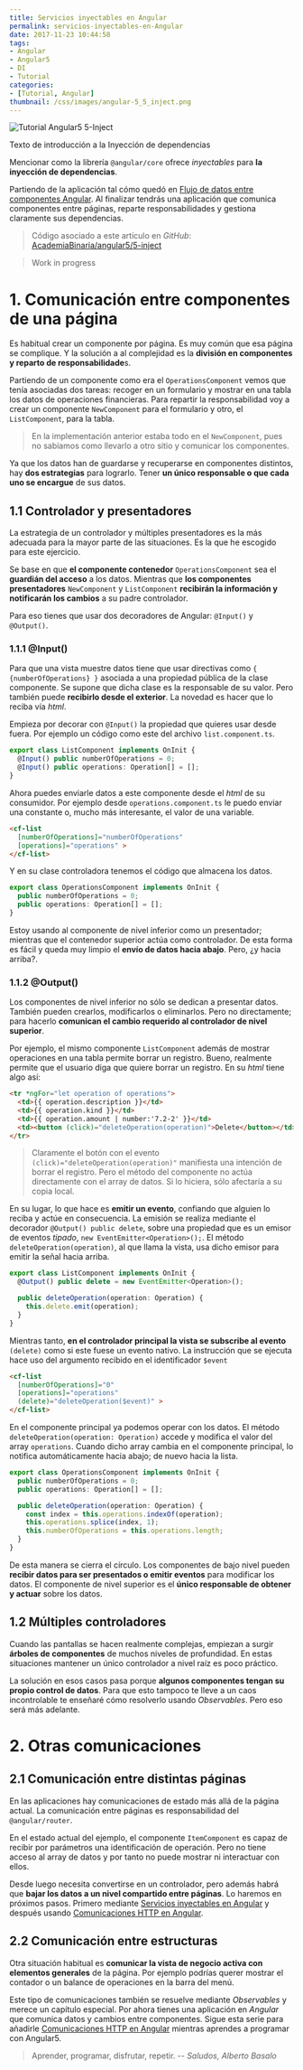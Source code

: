 ```yaml
---
title: Servicios inyectables en Angular
permalink: servicios-inyectables-en-Angular
date: 2017-11-23 10:44:58
tags:  
- Angular
- Angular5
- DI
- Tutorial
categories:
- [Tutorial, Angular] 
thumbnail: /css/images/angular-5_5_inject.png
---
```


![Tutorial Angular5 5-Inject](/images/tutorial-angular-5_5_inject.png)

Texto de introducción a la Inyección de dependencias

Mencionar como la librería `@angular/core` ofrece _inyectables_ para **la inyección de dependencias**.

<!-- more -->

Partiendo de la aplicación tal cómo quedó en [Flujo de datos entre componentes Angular](../flujo-de-datos-entre-componentes-angular/).
Al finalizar tendrás una aplicación que comunica componentes entre páginas, reparte responsabilidades y gestiona claramente sus dependencias.

> Código asociado a este artículo en _GitHub_:
> [AcademiaBinaria/angular5/5-inject](https://github.com/AcademiaBinaria/angular5/tree/master/5-inject/cash-flow)

> Work in progress

# 1. Comunicación entre componentes de una página

Es habitual crear un componente por página. Es muy común que esa página se
complique. Y la solución a al complejidad es la **división en componentes y
reparto de responsabilidade**s.

Partiendo de un componente como era el `OperationsComponent` vemos que tenía
asociadas dos tareas: recoger en un formulario y mostrar en una tabla los datos
de operaciones financieras. Para repartir la responsabilidad voy a crear un
componente `NewComponent` para el formulario y otro, el `ListComponent`, para la
tabla.

> En la implementación anterior estaba todo en el `NewComponent`, pues no
> sabíamos como llevarlo a otro sitio y comunicar los componentes.

Ya que los datos han de guardarse y recuperarse en componentes distintos, hay
**dos estrategias** para lograrlo. Tener **un único responsable o que cada uno
se encargue** de sus datos.

## 1.1 Controlador y presentadores

La estrategia de un controlador y múltiples presentadores es la más adecuada
para la mayor parte de las situaciones. Es la que he escogido para este
ejercicio.

Se base en que **el componente contenedor** `OperationsComponent` sea el
**guardián del acceso** a los datos. Mientras que **los componentes
presentadores** `NewComponent` y `ListComponent` **recibirán la información y
notificarán los cambios** a su padre controlador.

Para eso tienes que usar dos decoradores de Angular: `@Input()` y `@Output()`.

### 1.1.1 @Input()

Para que una vista muestre datos tiene que usar directivas como `{
{numberOfOperations} }` asociada a una propiedad pública de la clase componente.
Se supone que dicha clase es la responsable de su valor. Pero también puede
**recibirlo desde el exterior**. La novedad es hacer que lo reciba vía _html_.

Empieza por decorar con `@Input()` la propiedad que quieres usar desde fuera.
Por ejemplo un código como este del archivo `list.component.ts`.

```typescript
export class ListComponent implements OnInit {
  @Input() public numberOfOperations = 0;
  @Input() public operations: Operation[] = [];
}
```

Ahora puedes enviarle datos a este componente desde el _html_ de su consumidor.
Por ejemplo desde `operations.component.ts` le puedo enviar una constante o,
mucho más interesante, el valor de una variable.

```html
<cf-list
  [numberOfOperations]="numberOfOperations"
  [operations]="operations" >
</cf-list>
```

Y en su clase controladora tenemos el código que almacena los datos.

```typescript
export class OperationsComponent implements OnInit {
  public numberOfOperations = 0;
  public operations: Operation[] = [];
}
```

Estoy usando al componente de nivel inferior como un presentador; mientras que
el contenedor superior actúa como controlador. De esta forma es fácil y queda
muy limpio el **envío de datos hacia abajo**. Pero, ¿y hacia arriba?.

### 1.1.2 @Output()

Los componentes de nivel inferior no sólo se dedican a presentar datos. También
pueden crearlos, modificarlos o eliminarlos. Pero no directamente; para hacerlo
**comunican el cambio requerido al controlador de nivel superior**.

Por ejemplo, el mismo componente `ListComponent` además de mostrar operaciones
en una tabla permite borrar un registro. Bueno, realmente permite que el usuario
diga que quiere borrar un registro. En su _html_ tiene algo así:

```html
<tr *ngFor="let operation of operations">
  <td>{{ operation.description }}</td>
  <td>{{ operation.kind }}</td>
  <td>{{ operation.amount | number:'7.2-2' }}</td>
  <td><button (click)="deleteOperation(operation)">Delete</button></td>
</tr>
```

> Claramente el botón con el evento `(click)="deleteOperation(operation)"`
> manifiesta una intención de borrar el registro. Pero el método del componente
> no actúa directamente con el array de datos. Si lo hiciera, sólo afectaría a
> su copia local.

En su lugar, lo que hace es **emitir un evento**, confiando que alguien lo
reciba y actúe en consecuencia. La emisión se realiza mediante el decorador
`@Output() public delete`, sobre una propiedad que es un emisor de eventos
_tipado_, `new EventEmitter<Operation>();`. El método
`deleteOperation(operation)`, al que llama la vista, usa dicho emisor para
emitir la señal hacia arriba.

```typescript
export class ListComponent implements OnInit {
  @Output() public delete = new EventEmitter<Operation>();

  public deleteOperation(operation: Operation) {
    this.delete.emit(operation);
  }
}
```

Mientras tanto, **en el controlador principal la vista se subscribe al evento**
`(delete)` como si este fuese un evento nativo. La instrucción que se ejecuta
hace uso del argumento recibido en el identificador `$event`

```html
<cf-list
  [numberOfOperations]="0"
  [operations]="operations"
  (delete)="deleteOperation($event)" >
</cf-list>
```

En el componente principal ya podemos operar con los datos. El método
`deleteOperation(operation: Operation)` accede y modifica el valor del array
`operations`. Cuando dicho array cambia en el componente principal, lo notifica
automáticamente hacia abajo; de nuevo hacia la lista.

```typescript
export class OperationsComponent implements OnInit {
  public numberOfOperations = 0;
  public operations: Operation[] = [];

  public deleteOperation(operation: Operation) {
    const index = this.operations.indexOf(operation);
    this.operations.splice(index, 1);
    this.numberOfOperations = this.operations.length;
  }
}
```

De esta manera se cierra el círculo. Los componentes de bajo nivel pueden
**recibir datos para ser presentados o emitir eventos** para modificar los
datos. El componente de nivel superior es el **único responsable de obtener y
actuar** sobre los datos.

## 1.2 Múltiples controladores

Cuando las pantallas se hacen realmente complejas, empiezan a surgir **árboles
de componentes** de muchos niveles de profundidad. En estas situaciones mantener
un único controlador a nivel raíz es poco práctico.

La solución en esos casos pasa porque **algunos componentes tengan su propio
control de datos**. Para que esto tampoco te lleve a un caos incontrolable te
enseñaré cómo resolverlo usando _Observables_. Pero eso será más adelante.

# 2. Otras comunicaciones

## 2.1 Comunicación entre distintas páginas

En las aplicaciones hay comunicaciones de estado más allá de la página actual.
La comunicación entre páginas es responsabilidad del `@angular/router`.

En el estado actual del ejemplo, el componente `ItemComponent` es capaz de
recibir por parámetros una identificación de operación. Pero no tiene acceso al
array de datos y por tanto no puede mostrar ni interactuar con ellos.

Desde luego necesita convertirse en un controlador, pero además habrá que
**bajar los datos a un nivel compartido entre páginas**. Lo haremos en próximos
pasos. Primero mediante
[Servicios inyectables en Angular](../categories/Tutorial/Angular/) y después
usando [Comunicaciones HTTP en Angular](../categories/Tutorial/Angular/).

## 2.2 Comunicación entre estructuras

Otra situación habitual es **comunicar la vista de negocio activa con elementos
generales** de la página. Por ejemplo podrías querer mostrar el contador o un
balance de operaciones en la barra del menú.

Este tipo de comunicaciones también se resuelve mediante _Observables_ y merece
un capítulo especial. Por ahora tienes una aplicación en _Angular_ que comunica
datos y cambios entre componentes. Sigue esta serie para añadirle
[Comunicaciones HTTP en Angular](../categories/Tutorial/Angular/) mientras
aprendes a programar con Angular5.

> Aprender, programar, disfrutar, repetir. -- <cite>Saludos, Alberto
> Basalo</cite>
